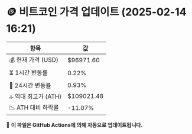 # 🪙 비트코인 가격 업데이트 (2025-02-14 16:21)

| 항목                | 값 |
|--------------------|----------------|
| 💰 현재 가격 (USD) | $96971.60 |
| ⏳ 1시간 변동률    | 0.22% |
| 📆 24시간 변동률   | 0.93% |
| 🔝 역대 최고가 (ATH) | $109021.48 |
| 📉 ATH 대비 하락률 | -11.07% |

🔄 **이 파일은 GitHub Actions에 의해 자동으로 업데이트됩니다.**

